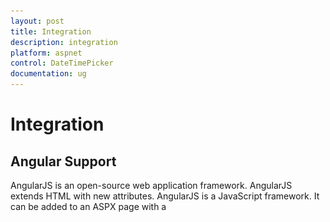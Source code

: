 ```yaml
---
layout: post
title: Integration
description: integration
platform: aspnet
control: DateTimePicker
documentation: ug
---
```


# Integration

## Angular Support

AngularJS is an open-source web application framework. AngularJS extends HTML with new attributes. AngularJS is a JavaScript framework. It can be added to an ASPX page with a <script> tag. AngularJS extends HTML attributes with Directives, and binds data to HTML with Expressions. The support is achieved by an integration JS library file. You can know more about the Angular support in our documentation. You can find the online documentation in the following link location. 

<http://docs.syncfusion.com/js/angularjs>

Sometimes you need to use DateTimePicker value for sorting and retrieving the information from database. Consider you are going to sort the number of users registered in your site. Whenever you select the date and time from the DateTimePicker popup window, the result of sorting should be changed based on date and timings. To achieve this, date and time values have to bind to the model while you change the values of date and time in the DateTimePicker control. You can achieve data binding with lesser code by integrating the angular concept with your control.  

In the following example, the DateTimePicker value is bounded with simple textbox. The textbox values are updated while updating the values in the DateTimePicker control. Also, changing the date and time informations from textbox is reflected in the DateTimePicker control.

In the ASPX page, include the following DateTimePicker control code example.



{% highlight html %}

<div ng-app="DateTimeCtrl">

<div ng-controller="DateTimePickerCtrl">

    <div style=" float:left ;">

            <input type="text" id="dateTime" ej-datetimepicker e-value="value" e-open='isOpen' e-close='isClose' e-change='isChange' />    </div>

     <div style=" float:left ; margin-left: 10px; ">

          <input type="text" id="dateTime1" ej-datetimepicker e-value="value" />        

</div></div></div>



{% endhighlight %}



{% highlight js %}

   angular.module('DateTimeCtrl', ['ejangular'])

       .controller('DateTimePickerCtrl', function ($scope) {

           $scope.value = "9/17/2014 2:47 AM";

       });



{% endhighlight %}



![](Integration_images/Integration_img1.png) 



## Knockout Support

KnockoutJS is a MVVM library that allows the separation of concerns. Essential JavaScript has full support for KnockoutJS. Knockout support is achieved by an integrated JS library file. Add the following code for Knockout Binding menu rendering.

When you use KO with your applications, you can get following benefits:

* You can connect UI elements with data model anytime. 
* Easily create complex dynamic data model.  
* Automatically update UI when data model is changed. When UI is changed, data model changes automatically. 

In the ASPX page, include the following DateTimePicker control code example.


{% highlight html %}


  <div id="datetime">

        <table>

            <tr>

                <td>Select Show Date Time </td>

                <td><label>Select Show Date Time </label></td>

            </tr>

            <tr>

                <td><input type="text" id="dateTime" data-bind="ejDateTimePicker: { value: value, width: '160px' }" /></td>

                <td><input type="text" id="Text1" data-bind="ejDateTimePicker: { value: value, width: '160px' }" /></td>

            </tr>

        </table>

    </div>

{% endhighlight %}



{% highlight js %}

        window.viewModel = {

            value: ko.observable("3/18/2014 2:47 AM")

        };



        $(function () {

            ko.applyBindings(viewModel);

        });



{% endhighlight %}



![](Integration_images/Integration_img2.png) 









